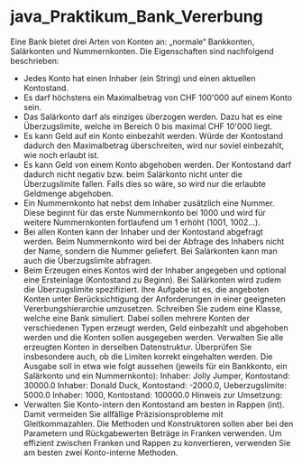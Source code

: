 # java_Praktikum_Bank_Vererbung

Eine Bank bietet drei Arten von Konten an: „normale“ Bankkonten, Salärkonten und Nummernkonten.
Die Eigenschaften sind nachfolgend beschrieben:
- Jedes Konto hat einen Inhaber (ein String) und einen aktuellen Kontostand.
- Es darf höchstens ein Maximalbetrag von CHF 100'000 auf einem Konto sein.
- Das Salärkonto darf als einziges überzogen werden. Dazu hat es eine Überzugslimite, welche im
Bereich 0 bis maximal CHF 10'000 liegt.
- Es kann Geld auf ein Konto einbezahlt werden. Würde der Kontostand dadurch den Maximalbetrag
überschreiten, wird nur soviel einbezahlt, wie noch erlaubt ist.
- Es kann Geld von einem Konto abgehoben werden. Der Kontostand darf dadurch nicht negativ
bzw. beim Salärkonto nicht unter die Überzugslimite fallen. Falls dies so wäre, so wird nur die erlaubte
Geldmenge abgehoben.
- Ein Nummernkonto hat nebst dem Inhaber zusätzlich eine Nummer. Diese beginnt für das erste
Nummernkonto bei 1000 und wird für weitere Nummernkonten fortlaufend um 1 erhöht (1001,
1002...).
- Bei allen Konten kann der Inhaber und der Kontostand abgefragt werden. Beim Nummernkonto
wird bei der Abfrage des Inhabers nicht der Name, sondern die Nummer geliefert. Bei Salärkonten
kann man auch die Überzugslimite abfragen.
- Beim Erzeugen eines Kontos wird der Inhaber angegeben und optional eine Ersteinlage (Kontostand
zu Beginn). Bei Salärkonten wird zudem die Überzugslimite spezifiziert.
Ihre Aufgabe ist es, die angeboten Konten unter Berücksichtigung der Anforderungen in einer geeigneten
Vererbungshierarchie umzusetzen. Schreiben Sie zudem eine Klasse, welche eine Bank simuliert.
Dabei sollen mehrere Konten der verschiedenen Typen erzeugt werden, Geld einbezahlt und
abgehoben werden und die Konten sollen ausgegeben werden. Verwalten Sie alle erzeugten Konten
in derselben Datenstruktur. Überprüfen Sie insbesondere auch, ob die Limiten korrekt eingehalten
werden. Die Ausgabe soll in etwa wie folgt aussehen (jeweils für ein Bankkonto, ein Salärkonto und
ein Nummernkonto):
Inhaber: Jolly Jumper, Kontostand: 30000.0
Inhaber: Donald Duck, Kontostand: -2000.0, Ueberzugslimite: 5000.0
Inhaber: 1000, Kontostand: 100000.0
Hinweis zur Umsetzung:
- Verwalten Sie Konto-intern den Kontostand am besten in Rappen (int). Damit vermeiden Sie allfällige
Präzisionsprobleme mit Gleitkommazahlen. Die Methoden und Konstruktoren sollen aber bei
den Parametern und Rückgabewerten Beträge in Franken verwenden. Um effizient zwischen
Franken und Rappen zu konvertieren, verwenden Sie am besten zwei Konto-interne Methoden.
